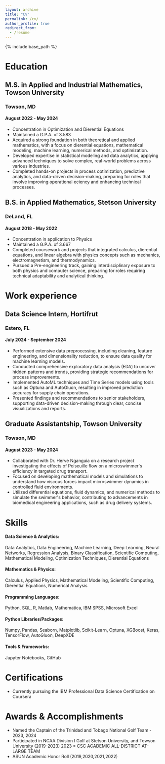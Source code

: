 ```yaml
---
layout: archive
title: "CV"
permalink: /cv/
author_profile: true
redirect_from:
  - /resume
---
```


{% include base_path %}

Education
======
## M.S. in Applied and Industrial Mathematics, Towson University 
### Towson, MD
#### August 2022 - May 2024
* Concentration in Optimization and Di erential Equations
* Maintained a G.P.A. of 3.583
* Acquired a strong foundation in both theoretical and applied mathematics, with a focus on di erential
equations, mathematical modeling, machine learning, numerical methods, and optimization.
* Developed expertise in statistical modeling and data analytics, applying advanced techniques to solve complex, real-world problems across various industries.
* Completed hands-on projects in process optimization, predictive analytics, and data-driven
decision-making, preparing for roles that involve improving operational e ciency and enhancing technical processes.


## B.S. in Applied Mathematics, Stetson University
### DeLand, FL
#### August 2018 - May 2022
* Concentration in application to Physics
* Maintained a G.P.A. of 3.667
* Completed coursework and projects that integrated calculus, di erential equations, and linear algebra with physics concepts such as mechanics, electromagnetism, and thermodynamics.
* Pursued a Pre-engineering track, gaining interdisciplinary exposure to both physics and computer science, preparing for roles requiring technical adaptability and analytical thinking.

Work experience
======
## Data Science Intern, Hortifrut
### Estero, FL
#### July 2024 - September 2024
* Performed extensive data preprocessing, including cleaning, feature engineering, and dimensionality reduction, to ensure data quality for machine learning models.
* Conducted comprehensive exploratory data analysis (EDA) to uncover hidden patterns and trends, providing strategic recommendations for process improvements. 
* Implemented AutoML techniques and Time Series models using tools such as Optuna and AutoGluon, resulting in improved prediction accuracy for supply chain operations.
* Presented findings and recommendations to senior stakeholders, supporting data-driven decision-making through clear, concise visualizations and reports.

## Graduate Assistantship, Towson University
### Towson, MD
#### August 2023 - May 2024
* Collaborated with Dr. Herve Nganguia on a research project investigating the e ffects of Poiseuille flow on a microswimmer's effi ciency in targeted drug transport.
* Focused on developing mathematical models and simulations to understand how viscous forces impact microswimmer dynamics in controlled fluid environments.
* Utilized diff erential equations, fluid dynamics, and numerical methods to simulate the swimmer's behavior, contributing to advancements in biomedical engineering applications, such as drug delivery systems.

  
Skills
======
#### Data Science & Analytics:
Data Analytics, Data Engineering, Machine Learning, Deep Learning, Neural Networks, Regression Analysis, Binary Classification, Scientific Computing, Mathematical Modeling, Optimization Techniques, Di erential Equations
#### Mathematics & Physics: 
Calculus, Applied Physics, Mathematical Modeling, Scientific Computing, Di erential Equations, Numerical Analysis
#### Programming Languages: 
Python, SQL, R, Matlab, Mathematica, IBM SPSS, Microsoft Excel
#### Python Libraries/Packages: 
Numpy, Pandas, Seaborn, Matplotlib, Scikit-Learn, Optuna, XGBoost, Keras,
TensorFlow, AutoGluon, DeepXDE
#### Tools & Frameworks: 
Jupyter Notebooks, GitHub

Certifications
======
* Currently pursuing the IBM Professional Data Science Certification on Coursera

  
Awards & Accomplishments
======
* Named the Captain of the Trinidad and Tobago National Golf Team - 2023, 2024
* Participated in NCAA Division I Golf at Stetson University, and Towson University (2019-2023) 2023 * CSC ACADEMIC ALL-DISTRICT AT-LARGE TEAM
* ASUN Academic Honor Roll (2019,2020,2021,2022)
